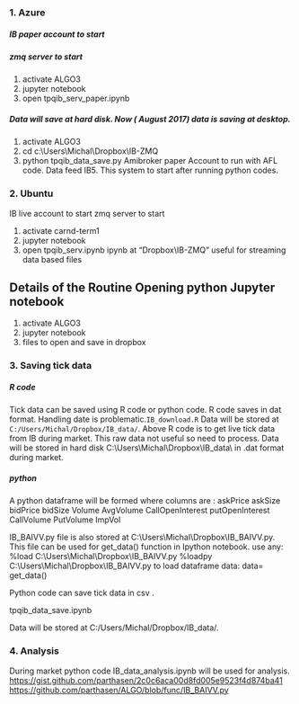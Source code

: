 ### 1. Azure
##### IB paper account to start
##### zmq server to start
1. activate ALGO3
2. jupyter notebook
3. open tpqib_serv_paper.ipynb
##### Data will save at hard disk. Now ( August 2017) data is saving at desktop.
1. activate ALGO3
2. cd c:\Users\Michal\Dropbox\IB-ZMQ
3. python tpqib_data_save.py
Amibroker paper Account to run with AFL code. Data feed IB5. This system to start after running python codes.
### 2. Ubuntu
IB live account to start
zmq server to start
1. activate carnd-term1
2. jupyter notebook
3. open tpqib_serv.ipynb
ipynb at “Dropbox\IB-ZMQ” useful for streaming data based files

Details of the Routine
Opening python Jupyter notebook 
--
1.  activate ALGO3
2. jupyter notebook
3. files to open and save  in dropbox
### 3. Saving tick data 

##### R code
Tick data can be saved using R code or python code. R code saves in dat format. Handling date is problematic.`IB_download.R`
Data will  be stored at `C:/Users/Michal/Dropbox/IB_data/`. Above R code is to get live tick data from IB during market. This raw data not useful so need to process. Data will be stored in hard disk C:\Users\Michal\Dropbox\IB_data\  in .dat format during market. 
##### python
A python dataframe will be formed where columns are : askPrice askSize bidPrice bidSize Volume AvgVolume CallOpenInterest putOpenInterest CallVolume PutVolume ImpVol

IB_BAIVV.py  file is also stored at C:\Users\Michal\Dropbox\IB_BAIVV.py. This file can be used for get_data() function in Ipython notebook. use any:
%load C:\Users\Michal\Dropbox\IB_BAIVV.py
%loadpy C:\Users\Michal\Dropbox\IB_BAIVV.py
to load dataframe data:  data= get_data() 

Python code can save tick data in csv . 

tpqib_data_save.ipynb

Data will  be stored at C:/Users/Michal/Dropbox/IB_data/. 

### 4. Analysis
During market python code IB_data_analysis.ipynb will be used for analysis. 
https://gist.github.com/parthasen/2c0c6aca00d8fd005e9523f4d874ba41
https://github.com/parthasen/ALGO/blob/func/IB_BAIVV.py

